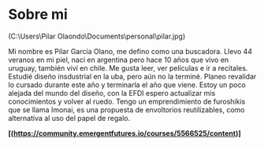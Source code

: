 # Sobre mi

(C:\Users\Pilar Olaondo\Documents\personal\pilar.jpg)

Mi nombre es Pilar García Olano, me defino como una buscadora. Llevo 44 veranos en mi piel, nací en argentina pero hace 10 años que vivo en uruguay, también viví en chile. Me gusta leer, ver películas e ir a recitales. Estudié diseño insdustrial en la uba, pero aún no la terminé. Planeo revalidar lo cursado durante este año y terminarla el año que viene. Estoy un poco alejada del mundo del diseño, con la EFDI espero actualizar mis conocimientos y volver al ruedo.
Tengo un emprendimiento de furoshikis que se llama Imonai, es una propuesta de envoltorios reutilizables, como alternativa al uso del papel de regalo.

**[(https://community.emergentfutures.io/courses/5566525/content)]**
